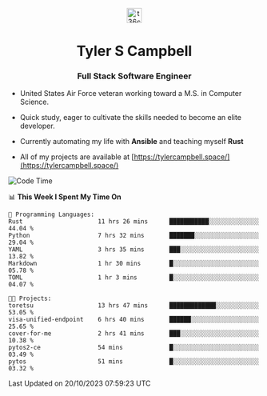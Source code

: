 <p align="center">
<a href="https://www.linkedin.com/in/t36campbell" target="blank"><img align="center" src="https://ik.imagekit.io/t36campbell/Portfolio/linkedin.png.original_m8bbGgPh6.png" alt="t36campbell" height="30" width="30" /></a>
</p>
<h1 align="center">Tyler S Campbell</h1>
<h3 align="center">Full Stack Software Engineer</h3>

* United States Air Force veteran working toward a M.S. in Computer Science.

* Quick study, eager to cultivate the skills needed to become an elite developer.

* Currently automating my life with **Ansible** and teaching myself **Rust**

* All of my projects are available at [https://tylercampbell.space/](https://tylercampbell.space/)

<!--START_SECTION:waka-->
![Code Time](http://img.shields.io/badge/Code%20Time-2%2C907%20hrs%201%20min-blue)

📊 **This Week I Spent My Time On** 

```text
💬 Programming Languages: 
Rust                     11 hrs 26 mins      ███████████░░░░░░░░░░░░░░   44.04 % 
Python                   7 hrs 32 mins       ███████░░░░░░░░░░░░░░░░░░   29.04 % 
YAML                     3 hrs 35 mins       ███░░░░░░░░░░░░░░░░░░░░░░   13.82 % 
Markdown                 1 hr 30 mins        █░░░░░░░░░░░░░░░░░░░░░░░░   05.78 % 
TOML                     1 hr 3 mins         █░░░░░░░░░░░░░░░░░░░░░░░░   04.07 % 

🐱‍💻 Projects: 
toretsu                  13 hrs 47 mins      █████████████░░░░░░░░░░░░   53.05 % 
visa-unified-endpoint    6 hrs 40 mins       ██████░░░░░░░░░░░░░░░░░░░   25.65 % 
cover-for-me             2 hrs 41 mins       ███░░░░░░░░░░░░░░░░░░░░░░   10.38 % 
pytos2-ce                54 mins             █░░░░░░░░░░░░░░░░░░░░░░░░   03.49 % 
pytos                    51 mins             █░░░░░░░░░░░░░░░░░░░░░░░░   03.32 % 
```


 Last Updated on 20/10/2023 07:59:23 UTC
<!--END_SECTION:waka-->
